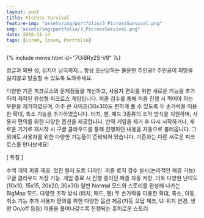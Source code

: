 ```yaml
---
layout: post
title: Picross Survival
feature-img: "assets/img/portfolio/3_PicrossSurvival.png"
img: "assets/img/portfolio/3_PicrossSurvival.png"
date: 2016-11-14
tags: [Lorem, Ipsum, Portfolio]
---
```


{% include movie.html id="7OiBRy2S-V8" %}  

정글과 외딴 섬, 심지어 남극까지... 항상 조난당하는 불운한 주인공!!
주인공이 희망을 잃지않고 탈출할 수 있도록 도와주세요.

다양한 기존 피크로스의 문제점들을 개선하고, 사용자 편의를 위한 새로운 기능을 추가하여 제작된 완성형 피크로스 게임입니다.
퍼즐 검수를 통해 퍼즐 진행 시 찍어야 하는 부분을 제거하였으며, 아주 큰 사이즈(30x30)도 편하게 풀 수 있도록 두 손가락을 이용한 확대, 축소 기능을 추가하였습니다.
터치, 펜, 패드 3종류의 조작 방식을 지원하며, 사용자 편의를 위한 다양한 옵션을 제공합니다.
만약 게임을 제거 후 다시 시작하거나, 새로운 기기로 재시작 시 구글 클라우드를 통해 진행하던 내용을 자동으로 불러옵니다. 
그 외에도 사용자를 위한 다양한 기능들이 준비되어 있습니다.
기존과는 다른 새로운 피크로스를 만나보세요!


[ 특징 ]

수백 개의 퍼즐 제공.
멋진 컬러 도트 디자인.
퍼즐 로직 검수 실시(논리적인 해결 가능)
구글 클라우드 저장 기능.
게임 종료 시 진행 중이던 퍼즐 자동 저장.
더욱 다양한 난이도 (10x10, 15x15, 20x20, 30x30)
일반 Normal 모드와 스토리를 완성해 나가는 BigMap 모드.
다양한 조작 방식 (터치, 패드, 펜)
두 손가락을 이용한 확대, 축소, 이동, 취소 기능 추가
사용자 편의를 위한 다양한 옵션 제공(자동 오답 체크, UI 위치 변경, 생명 On/off 등등)
퍼즐을 풀어나갈수록 진행되는 흥미로운 스토리